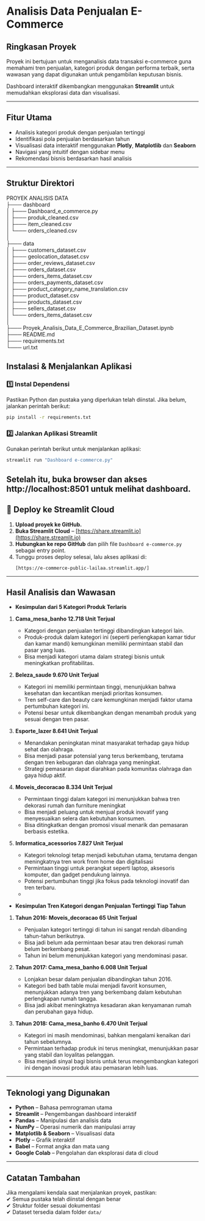 

# **Analisis Data Penjualan E-Commerce**  

## **Ringkasan Proyek**  
Proyek ini bertujuan untuk menganalisis data transaksi e-commerce guna memahami tren penjualan, kategori produk dengan performa terbaik, serta wawasan yang dapat digunakan untuk pengambilan keputusan bisnis.  

Dashboard interaktif dikembangkan menggunakan **Streamlit** untuk memudahkan eksplorasi data dan visualisasi.  

---

## **Fitur Utama**  
- Analisis kategori produk dengan penjualan tertinggi  
- Identifikasi pola penjualan berdasarkan tahun  
- Visualisasi data interaktif menggunakan **Plotly**,  **Matplotlib** dan **Seaborn**
- Navigasi yang intuitif dengan sidebar menu  
- Rekomendasi bisnis berdasarkan hasil analisis  

---

## **Struktur Direktori**  
PROYEK ANALISIS DATA  
├─── dashboard  
│    ├─── Dashboard_e_commerce.py  
│    ├─── produk_cleaned.csv  
│    ├─── item_cleaned.csv  
│    └─── orders_cleaned.csv  
│  
├─── data  
│    ├─── customers_dataset.csv  
│    ├─── geolocation_dataset.csv  
│    ├─── order_reviews_dataset.csv  
│    ├─── orders_dataset.csv  
│    ├─── orders_items_dataset.csv  
│    ├─── orders_payments_dataset.csv  
│    ├─── product_category_name_translation.csv  
│    ├─── product_dataset.csv  
│    ├─── products_dataset.csv  
│    ├─── sellers_dataset.csv  
│    └─── orders_items_dataset.csv  
│  
├─── Proyek_Analisis_Data_E_Commerce_Brazilian_Dataset.ipynb  
├─── README.md  
├─── requirements.txt  
└─── url.txt  


## **Instalasi & Menjalankan Aplikasi**  

### **1️⃣ Instal Dependensi**  
Pastikan Python dan pustaka yang diperlukan telah diinstal. Jika belum, jalankan perintah berikut: 
```bash
pip install -r requirements.txt
```
### **2️⃣ Jalankan Aplikasi Streamlit**  
Gunakan perintah berikut untuk menjalankan aplikasi:  
```bash
streamlit run "Dashboard e-commerce.py"
```
Setelah itu, buka browser dan akses **http://localhost:8501** untuk melihat dashboard.  
---

## **🚀 Deploy ke Streamlit Cloud**  

1. **Upload proyek ke GitHub.**  
2. **Buka Streamlit Cloud** – [https://share.streamlit.io](https://share.streamlit.io)  
3. **Hubungkan ke repo GitHub** dan pilih file `Dashboard e-commerce.py` sebagai entry point.  
4. Tunggu proses deploy selesai, lalu akses aplikasi di:  
   ```
   [https://e-commerce-public-lailaa.streamlit.app/]
   ```

---

## **Hasil Analisis dan Wawasan**  
- **Kesimpulan dari 5 Kategori Produk Terlaris**  
1. **Cama_mesa_banho 12.718 Unit Terjual**  
   - Kategori dengan penjualan tertinggi dibandingkan kategori lain.  
   - Produk-produk dalam kategori ini (seperti perlengkapan kamar tidur dan kamar mandi) kemungkinan memiliki permintaan stabil dan pasar yang luas.  
   - Bisa menjadi kategori utama dalam strategi bisnis untuk meningkatkan profitabilitas.  

2. **Beleza_saude 9.670 Unit Terjual**  
   - Kategori ini memiliki permintaan tinggi, menunjukkan bahwa kesehatan dan kecantikan menjadi prioritas konsumen.  
   - Tren self-care dan beauty care kemungkinan menjadi faktor utama pertumbuhan kategori ini.  
   - Potensi besar untuk dikembangkan dengan menambah produk yang sesuai dengan tren pasar.  

3. **Esporte_lazer 8.641 Unit Terjual**  
   - Menandakan peningkatan minat masyarakat terhadap gaya hidup sehat dan olahraga.  
   - Bisa menjadi pasar potensial yang terus berkembang, terutama dengan tren kebugaran dan olahraga yang meningkat.  
   - Strategi pemasaran dapat diarahkan pada komunitas olahraga dan gaya hidup aktif.  

4. **Moveis_decoracao 8.334 Unit Terjual**
   - Permintaan tinggi dalam kategori ini menunjukkan bahwa tren dekorasi rumah dan furniture meningkat
   - Bisa menjadi peluang untuk menjual produk inovatif yang menyesuaikan selera dan kebutuhan konsumen.  
   - Bisa ditingkatkan dengan promosi visual menarik dan pemasaran berbasis estetika.  

5. **Informatica_acessorios 7.827 Unit Terjual**
   - Kategori teknologi tetap menjadi kebutuhan utama, terutama dengan meningkatnya tren work from home dan digitalisasi  
   - Permintaan tinggi untuk perangkat seperti laptop, aksesoris komputer, dan gadget pendukung lainnya.  
   - Potensi pertumbuhan tinggi jika fokus pada teknologi inovatif dan tren terbaru.
   - 
- **Kesimpulan Tren Kategori dengan Penjualan Tertinggi Tiap Tahun**  
1. **Tahun 2016: Moveis_decoracao 65 Unit Terjual**  
   - Penjualan kategori tertinggi di tahun ini sangat rendah dibanding tahun-tahun berikutnya.  
   - Bisa jadi belum ada permintaan besar atau tren dekorasi rumah belum berkembang pesat.  
   - Tahun ini belum menunjukkan kategori yang mendominasi pasar.  

2. **Tahun 2017: Cama_mesa_banho 6.008 Unit Terjual**  
   - Lonjakan besar dalam penjualan dibandingkan tahun 2016.  
   - Kategori bed bath table mulai menjadi favorit konsumen, menunjukkan adanya tren yang berkembang dalam kebutuhan perlengkapan rumah tangga.  
   - Bisa jadi akibat meningkatnya kesadaran akan kenyamanan rumah dan perubahan gaya hidup.  

3. **Tahun 2018: Cama_mesa_banho 6.470 Unit Terjual**
   - Kategori ini masih mendominasi, bahkan mengalami kenaikan dari tahun sebelumnya.  
   - Permintaan terhadap produk ini terus meningkat, menunjukkan pasar yang stabil dan loyalitas pelanggan.  
   - Bisa menjadi sinyal bagi bisnis untuk terus mengembangkan kategori ini dengan inovasi produk atau pemasaran lebih luas.  
---

## **Teknologi yang Digunakan**  
- **Python** – Bahasa pemrograman utama  
- **Streamlit** – Pengembangan dashboard interaktif  
- **Pandas** – Manipulasi dan analisis data  
- **NumPy** – Operasi numerik dan manipulasi array  
- **Matplotlib & Seaborn** – Visualisasi data  
- **Plotly** – Grafik interaktif  
- **Babel** – Format angka dan mata uang  
- **Google Colab** – Pengolahan dan eksplorasi data di cloud

---

## **Catatan Tambahan**  
Jika mengalami kendala saat menjalankan proyek, pastikan:  
✔ Semua pustaka telah diinstal dengan benar  
✔ Struktur folder sesuai dokumentasi  
✔ Dataset tersedia dalam folder `data/`  

